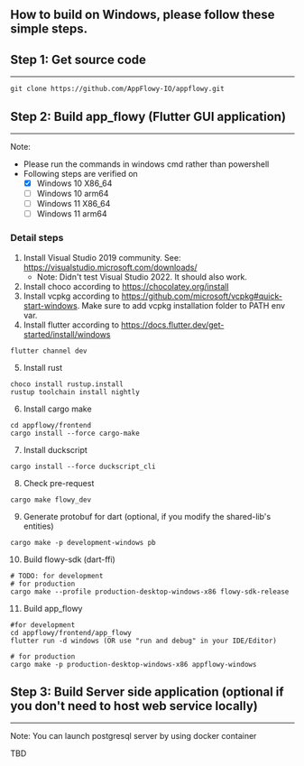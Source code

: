 ## How to build on Windows, please follow these simple steps.

## Step 1: Get source code
------------------------------

```shell
git clone https://github.com/AppFlowy-IO/appflowy.git
```

## Step 2: Build app_flowy (Flutter GUI application)
------------------------------

Note:
* Please run the commands in windows cmd rather than powershell
* Following steps are verified on
    - [x] Windows 10 X86_64
    - [ ] Windows 10 arm64
    - [ ] Windows 11 X86_64
    - [ ] Windows 11 arm64

### Detail steps
1. Install Visual Studio 2019 community. See: https://visualstudio.microsoft.com/downloads/
    - Note: Didn't test Visual Studio 2022. It should also work.
2. Install choco according to https://chocolatey.org/install
3. Install vcpkg according to https://github.com/microsoft/vcpkg#quick-start-windows. Make sure to add vcpkg installation folder to PATH env var.
4. Install flutter according to https://docs.flutter.dev/get-started/install/windows
```shell
flutter channel dev
```
5. Install rust
```shell
choco install rustup.install
rustup toolchain install nightly
```
6. Install cargo make
```shell
cd appflowy/frontend
cargo install --force cargo-make
```
7. Install duckscript
```shell
cargo install --force duckscript_cli
```
8. Check pre-request
```shell
cargo make flowy_dev
```
9. Generate protobuf for dart (optional, if you modify the shared-lib's entities)
```shell
cargo make -p development-windows pb
```
10. Build flowy-sdk (dart-ffi)
```shell
# TODO: for development
# for production
cargo make --profile production-desktop-windows-x86 flowy-sdk-release
```
11. Build app_flowy
```shell
#for development
cd appflowy/frontend/app_flowy
flutter run -d windows (OR use "run and debug" in your IDE/Editor)

# for production
cargo make -p production-desktop-windows-x86 appflowy-windows
```

## Step 3: Build Server side application (optional if you don't need to host web service locally)
------------------------------

Note: You can launch postgresql server by using docker container

TBD
